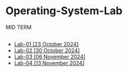 # Operating-System-Lab
MID TERM
##
- [Lab-01 [23 October 2024]](https://github.com/encodeshohan/Operating-System-Lab/tree/main/Windows-Terminal-23-Oct)
- [Lab-02 [30 October 2024]](https://github.com/encodeshohan/Operating-System-Lab/tree/main/Linux-Terminal-30-Oct)
- [Lab-03 [06 November 2024]](https://github.com/encodeshohan/Operating-System-Lab/tree/main/Linux-Terminal-06-Nov)
- [Lab-04 [13 November 2024]](https://github.com/encodeshohan/Operating-System-Lab/tree/main/Linux-Terminal-13-Nov)
